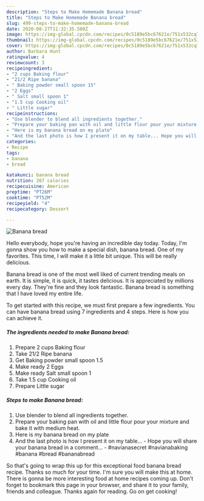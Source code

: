 ```yaml
---
description: "Steps to Make Homemade Banana bread"
title: "Steps to Make Homemade Banana bread"
slug: 499-steps-to-make-homemade-banana-bread
date: 2020-08-27T11:32:35.500Z
image: https://img-global.cpcdn.com/recipes/0c5189e5bc67621e/751x532cq70/banana-bread-recipe-main-photo.jpg
thumbnail: https://img-global.cpcdn.com/recipes/0c5189e5bc67621e/751x532cq70/banana-bread-recipe-main-photo.jpg
cover: https://img-global.cpcdn.com/recipes/0c5189e5bc67621e/751x532cq70/banana-bread-recipe-main-photo.jpg
author: Barbara Hunt
ratingvalue: 4
reviewcount: 3
recipeingredient:
- "2 cups Baking flour"
- "21/2 Ripe banana"
- " Baking powder small spoon 15"
- "2 Eggs"
- " Salt small spoon 1"
- "1.5 cup Cooking oil"
- " Little sugar"
recipeinstructions:
- "Use blender to blend all ingredients together."
- "Prepare your baking pan with oil and little flour pour your mixture and bake it with medium heat."
- "Here is my banana bread on my plate"
- "And the last photo is how I present it on my table... Hope you will share your banana bread in a comment... #navianasecret #navianabaking #banana #bread #bananabread"
categories:
- Recipe
tags:
- banana
- bread

katakunci: banana bread 
nutrition: 267 calories
recipecuisine: American
preptime: "PT26M"
cooktime: "PT52M"
recipeyield: "4"
recipecategory: Dessert

---
```



![Banana bread](https://img-global.cpcdn.com/recipes/0c5189e5bc67621e/751x532cq70/banana-bread-recipe-main-photo.jpg)

Hello everybody, hope you're having an incredible day today. Today, I'm gonna show you how to make a special dish, banana bread. One of my favorites. This time, I will make it a little bit unique. This will be really delicious.



Banana bread is one of the most well liked of current trending meals on earth. It is simple, it is quick, it tastes delicious. It is appreciated by millions every day. They're fine and they look fantastic. Banana bread is something that I have loved my entire life.


To get started with this recipe, we must first prepare a few ingredients. You can have banana bread using 7 ingredients and 4 steps. Here is how you can achieve it.

<!--inarticleads1-->

##### The ingredients needed to make Banana bread:

1. Prepare 2 cups Baking flour
1. Take 21/2 Ripe banana
1. Get  Baking powder small spoon 1.5
1. Make ready 2 Eggs
1. Make ready  Salt small spoon 1
1. Take 1.5 cup Cooking oil
1. Prepare  Little sugar




<!--inarticleads2-->

##### Steps to make Banana bread:

1. Use blender to blend all ingredients together.
1. Prepare your baking pan with oil and little flour pour your mixture and bake it with medium heat.
1. Here is my banana bread on my plate
1. And the last photo is how I present it on my table... - Hope you will share your banana bread in a comment... - #navianasecret #navianabaking #banana #bread #bananabread




So that's going to wrap this up for this exceptional food banana bread recipe. Thanks so much for your time. I'm sure you will make this at home. There is gonna be more interesting food at home recipes coming up. Don't forget to bookmark this page in your browser, and share it to your family, friends and colleague. Thanks again for reading. Go on get cooking!
